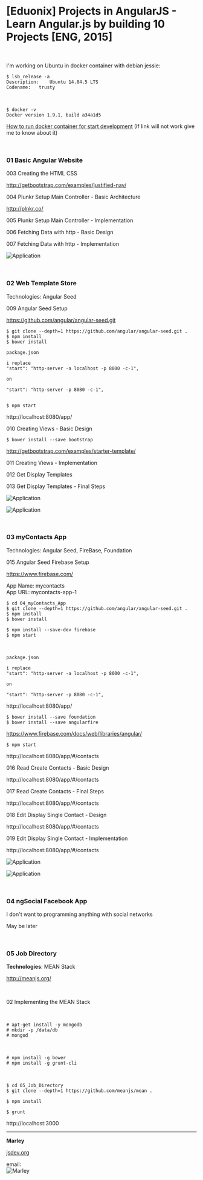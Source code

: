 # [Eduonix] Projects in AngularJS - Learn Angular.js by building 10 Projects [ENG, 2015]

<br/>



I'm working on Ubuntu in docker container with debian jessie:

    $ lsb_release -a
    Description:	Ubuntu 14.04.5 LTS
    Codename:	trusty

<br/>

    $ docker -v
    Docker version 1.9.1, build a34a1d5


<a href="http://jsdev.org/env/docker/run-container/">How to run docker container for start development</a>
(If link will not work give me to know about it)


<br/>

### 01 Basic Angular Website

003 Creating the HTML CSS

http://getbootstrap.com/examples/justified-nav/

004 Plunkr Setup  Main Controller - Basic Architecture

http://plnkr.co/

005 Plunkr Setup  Main Controller - Implementation

006 Fetching Data with http - Basic Design

007 Fetching Data with http - Implementation

![Application](/img/01.png?raw=true)


<br/>

### 02 Web Template Store

Technologies: Angular Seed

009 Angular Seed Setup

https://github.com/angular/angular-seed.git

    $ git clone --depth=1 https://github.com/angular/angular-seed.git .
    $ npm install
    $ bower install

    package.json

    i replace
    "start": "http-server -a localhost -p 8000 -c-1",

    on

    "start": "http-server -p 8080 -c-1",


    $ npm start


http://localhost:8080/app/


010 Creating Views - Basic Design

    $ bower install --save bootstrap

http://getbootstrap.com/examples/starter-template/

011 Creating Views - Implementation

012 Get Display Templates

013 Get Display Templates - Final Steps


![Application](/img/02-1.png?raw=true)

![Application](/img/02-2.png?raw=true)


<br/>

### 03 myContacts App

Technologies: Angular Seed, FireBase, Foundation

015 Angular Seed  Firebase Setup

https://www.firebase.com/

App Name: mycontacts  
App URL: mycontacts-app-1

    $ cd 04_myContacts_App
    $ git clone --depth=1 https://github.com/angular/angular-seed.git .
    $ npm install
    $ bower install

    $ npm install --save-dev firebase
    $ npm start

<br/>

    package.json

    i replace
    "start": "http-server -a localhost -p 8000 -c-1",

    on

    "start": "http-server -p 8080 -c-1",


http://localhost:8080/app/

    $ bower install --save foundation
    $ bower install --save angularfire

https://www.firebase.com/docs/web/libraries/angular/

    $ npm start

http://localhost:8080/app/#/contacts


016 Read Create Contacts - Basic Design

http://localhost:8080/app/#/contacts

017 Read Create Contacts - Final Steps

http://localhost:8080/app/#/contacts

018 Edit Display Single Contact - Design

http://localhost:8080/app/#/contacts

019 Edit Display Single Contact - Implementation

http://localhost:8080/app/#/contacts


![Application](/img/03-1.png?raw=true)

![Application](/img/03-2.png?raw=true)


<br/>

### 04 ngSocial Facebook App

I don't want to programming anything with social networks

May be later



<br/>

### 05 Job Directory

<strong>Technologies</strong>: MEAN Stack

http://meanjs.org/


<br/>

02 Implementing the MEAN Stack

<br/>

    # apt-get install -y mongodb
    # mkdir -p /data/db
    # mongod


<br/>

    # npm install -g bower
    # npm install -g grunt-cli

<br/>

    $ cd 05_Job_Directory
    $ git clone --depth=1 https://github.com/meanjs/mean .

    $ npm install

    $ grunt

http://localhost:3000







___

**Marley**

<a href="https://jsdev.org">jsdev.org</a>

email:  
![Marley](http://img.fotografii.org/a3333333mail.gif "Marley")
